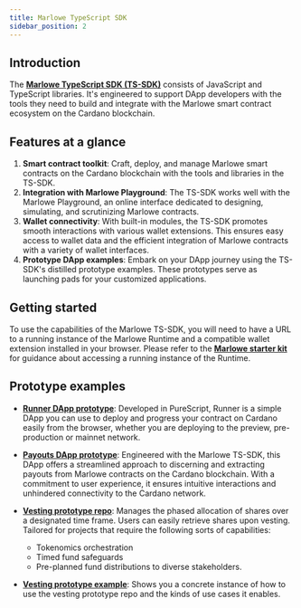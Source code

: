 ```yaml
---
title: Marlowe TypeScript SDK
sidebar_position: 2
---
```


## Introduction
The **[Marlowe TypeScript SDK (TS-SDK)](https://github.com/input-output-hk/marlowe-ts-sdk/)** consists of JavaScript and TypeScript libraries. It's engineered to support DApp developers with the tools they need to build and integrate with the Marlowe smart contract ecosystem on the Cardano blockchain. 

## Features at a glance

1. **Smart contract toolkit**: Craft, deploy, and manage Marlowe smart contracts on the Cardano blockchain with the tools and libraries in the TS-SDK.
2. **Integration with Marlowe Playground**: The TS-SDK works well with the Marlowe Playground, an online interface dedicated to designing, simulating, and scrutinizing Marlowe contracts.
3. **Wallet connectivity**: With built-in modules, the TS-SDK promotes smooth interactions with various wallet extensions. This ensures easy access to wallet data and the efficient integration of Marlowe contracts with a variety of wallet interfaces.
4. **Prototype DApp examples**: Embark on your DApp journey using the TS-SDK's distilled prototype examples. These prototypes serve as launching pads for your customized applications.

## Getting started
To use the capabilities of the Marlowe TS-SDK, you will need to have a URL to a running instance of the Marlowe Runtime and a compatible wallet extension installed in your browser. Please refer to the **[Marlowe starter kit](https://github.com/input-output-hk/marlowe-starter-kit)** for guidance about accessing a running instance of the Runtime. 

## Prototype examples

- **[Runner DApp prototype](../getting-started/runner)**: Developed in PureScript, Runner is a simple DApp you can use to deploy and progress your contract on Cardano easily from the browser, whether you are deploying to the preview, pre-production or mainnet network. 
- **[Payouts DApp prototype](payouts-dapp-prototype.md)**: Engineered with the Marlowe TS-SDK, this DApp offers a streamlined approach to discerning and extracting payouts from Marlowe contracts on the Cardano blockchain. With a commitment to user experience, it ensures intuitive interactions and unhindered connectivity to the Cardano network.
- **[Vesting prototype repo](https://github.com/input-output-hk/marlowe-vesting)**: Manages the phased allocation of shares over a designated time frame. Users can easily retrieve shares upon vesting. Tailored for projects that require the following sorts of capabilities: 
  - Tokenomics orchestration
  - Timed fund safeguards
  - Pre-planned fund distributions to diverse stakeholders. 
  
- **[Vesting prototype example](https://github.com/input-output-hk/marlowe-ts-sdk/blob/main/pocs/contract-example/vesting-flow.html)**: Shows you a concrete instance of how to use the vesting prototype repo and the kinds of use cases it enables. 
